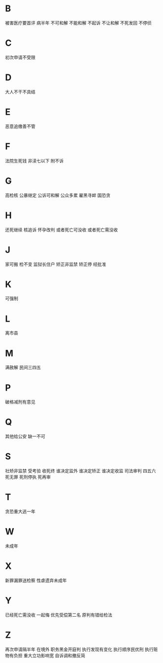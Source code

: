 
# B

被害医疗要首评
病半年
不可和解
不能和解
不起诉
不让和解
不死发回
不停侦

# C

初次申请不受限

# D

大人不干不具结

# E

恶意追缴善不管

# F

法院生死钱
非渎七以下
附不诉

# G

高检核
公暴继定
公诉可和解
公众多累
雇黑寻衅
国恐贪

# H

还死继续
核追诉
怀孕改判
或者死亡可没收
或者死亡需没收

# J

家可搬
检不变
监狱长住户
矫正非监禁
矫正停
经批准

# K

可强制

# L

离市县

# M

满赦解
民间三四五

# P

破格减刑有意见

# Q

其他给公安
缺一不可

# S

社矫非监禁
受考验
收死终
谁决定监外
谁决定矫正
谁决定收监
司法审判
四五六
死无罪
死刑停执
死再审

# T

贪恐重大逃一年

# W

未成年

# X

新罪漏罪送检察
性虐遗弃未成年

# Y

已经死亡需没收
一起悔
优先受偿第二名
原判有错给检法

# Z

再次申请隔半年
在境外
职务黑金开庭判
执行发现有变化
执行顺序民优刑
执行赃物有负担
重大立功影响宽
自诉调和撤反简

